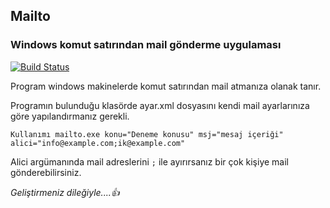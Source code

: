 ## Mailto
### Windows komut satırından mail gönderme uygulaması
[![Build Status](http://www.ramazantufekci.com/favicon.png)](http://www.ramazantufekci.com/windows-komut-satirindan-mail-atmak/)

Program windows makinelerde komut satırından mail atmanıza olanak tanır.

Programın bulunduğu klasörde ayar.xml dosyasını kendi mail ayarlarınıza göre yapılandırmanız gerekli.
```
Kullanımı mailto.exe konu="Deneme konusu" msj="mesaj içeriği" alici="info@example.com;ik@example.com"
```
Alici argümanında mail adreslerini `;` ile ayırırsanız bir çok kişiye mail gönderebilirsiniz.

*Geliştirmeniz dileğiyle....:+1:* 
